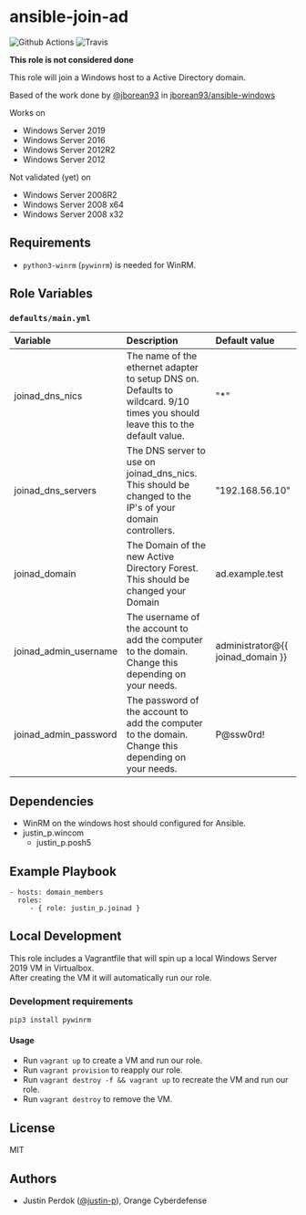 # ansible-join-ad

![Github Actions](https://img.shields.io/github/workflow/status/justin-p/ansible-role-joinad/CI?label=Github%20Actions&logo=github&style=flat-square)
![Travis](https://img.shields.io/travis/justin-p/ansible-role-joinad?label=Travis&logo=travis&style=flat-square)

**This role is not considered done**

This role will join a Windows host to a Active Directory domain.

Based of the work done by [@jborean93](https://github.com/jborean93) in [jborean93/ansible-windows](https://github.com/jborean93/ansible-windows)

Works on

- Windows Server 2019
- Windows Server 2016
- Windows Server 2012R2
- Windows Server 2012

Not validated (yet) on

- Windows Server 2008R2
- Windows Server 2008 x64
- Windows Server 2008 x32

## Requirements

- `python3-winrm` (`pywinrm`) is needed for WinRM.

## Role Variables

### `defaults/main.yml`

| Variable              | Description                                                                                                                    | Default value                     |
| :-------------------- | :----------------------------------------------------------------------------------------------------------------------------- | :-------------------------------- |
| joinad_dns_nics       | The name of the ethernet adapter to setup DNS on. Defaults to wildcard. 9/10 times you should leave this to the default value. | "*"                               |
| joinad_dns_servers    | The DNS server to use on joinad_dns_nics. This should be changed to the IP's of your domain controllers.                       | "192.168.56.10"                   |
| joinad_domain         | The Domain of the new Active Directory Forest. This should be changed your Domain                                              | ad.example.test                   |
| joinad_admin_username | The username of the account to add the computer to the domain. Change this depending on your needs.                            | administrator@{{ joinad_domain }} |
| joinad_admin_password | The password of the account to add the computer to the domain. Change this depending on your needs.                            | P@ssw0rd!                         |

## Dependencies

- WinRM on the windows host should configured for Ansible.
- justin_p.wincom
  - justin_p.posh5

## Example Playbook

    - hosts: domain_members
      roles:
         - { role: justin_p.joinad }

## Local Development

This role includes a Vagrantfile that will spin up a local Windows Server 2019 VM in Virtualbox.  
After creating the VM it will automatically run our role.

### Development requirements

`pip3 install pywinrm`

#### Usage

- Run `vagrant up` to create a VM and run our role.
- Run `vagrant provision` to reapply our role.
- Run `vagrant destroy -f && vagrant up` to recreate the VM and run our role.
- Run `vagrant destroy` to remove the VM.

## License

MIT

## Authors

- Justin Perdok ([@justin-p](https://github.com/justin-p/)), Orange Cyberdefense
